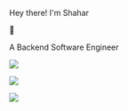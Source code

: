 Hey there! I'm Shahar
<p>
👋
</p>
A Backend Software Engineer
<p>
<p>
<img src="https://github-readme-stats.vercel.app/api/top-langs/?username=shahart&langs_count=10&hide=kotlin,makefile&custom_title=Languages-Incl-Archived">
<p>
<img src="https://github-readme-stats.vercel.app/api?username=shahart&show_icons=true&custom_title=Stats">
<p>
<img src="https://komarev.com/ghpvc/?username=shahart"> 
